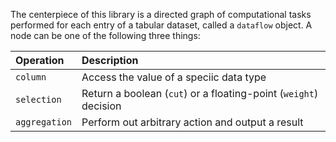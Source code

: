 The centerpiece of this library is a directed graph of computational tasks performed for each entry of a tabular dataset, called a `dataflow` object.
A node can be one of the following three things:

| Operation     | Description                          |
| :------------ | :------------------------------------ |
| `column`      | Access the value of a speciic data type  |
| `selection`   | Return a boolean (`cut`) or a floating-point (`weight`) decision |
| `aggregation` | Perform out arbitrary action and output a result |
